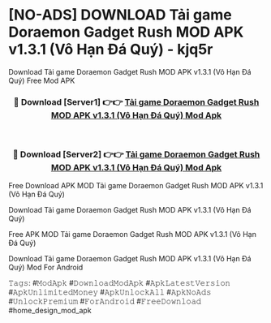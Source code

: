 # [NO-ADS] DOWNLOAD Tải game Doraemon Gadget Rush MOD APK v1.3.1 (Vô Hạn Đá Quý) - kjq5r
Download Tải game Doraemon Gadget Rush MOD APK v1.3.1 (Vô Hạn Đá Quý) Free Mod APK

<div align="center">
<h3>🔴 Download [Server1] 👉👉 <a href="https://apk-comot.site?title=Tải_game_Doraemon_Gadget_Rush_MOD_APK_v1.3.1_(Vô_Hạn_Đá_Quý)">Tải game Doraemon Gadget Rush MOD APK v1.3.1 (Vô Hạn Đá Quý) Mod Apk</a></h3><br>

<h3>🔴 Download [Server2] 👉👉 <a href="https://apk-comot.site?title=Tải_game_Doraemon_Gadget_Rush_MOD_APK_v1.3.1_(Vô_Hạn_Đá_Quý)">Tải game Doraemon Gadget Rush MOD APK v1.3.1 (Vô Hạn Đá Quý) Mod Apk</a></h3>
</div>


Free Download APK MOD Tải game Doraemon Gadget Rush MOD APK v1.3.1 (Vô Hạn Đá Quý)

Download Tải game Doraemon Gadget Rush MOD APK v1.3.1 (Vô Hạn Đá Quý) 

Free APK MOD Tải game Doraemon Gadget Rush MOD APK v1.3.1 (Vô Hạn Đá Quý) 

Download Tải game Doraemon Gadget Rush MOD APK v1.3.1 (Vô Hạn Đá Quý) Mod For Android

𝚃𝚊𝚐𝚜: #𝙼𝚘𝚍𝙰𝚙𝚔 #𝙳𝚘𝚠𝚗𝚕𝚘𝚊𝚍𝙼𝚘𝚍𝙰𝚙𝚔 #𝙰𝚙𝚔𝙻𝚊𝚝𝚎𝚜𝚝𝚅𝚎𝚛𝚜𝚒𝚘𝚗 #𝙰𝚙𝚔𝚄𝚗𝚕𝚒𝚖𝚒𝚝𝚎𝚍𝙼𝚘𝚗𝚎𝚢 #𝙰𝚙𝚔𝚄𝚗𝚕𝚘𝚌𝚔𝙰𝚕𝚕 #𝙰𝚙𝚔𝙽𝚘𝙰𝚍𝚜 #𝚄𝚗𝚕𝚘𝚌𝚔𝙿𝚛𝚎𝚖𝚒𝚞𝚖 #𝙵𝚘𝚛𝙰𝚗𝚍𝚛𝚘𝚒𝚍 #𝙵𝚛𝚎𝚎𝙳𝚘𝚠𝚗𝚕𝚘𝚊𝚍 #home_design_mod_apk